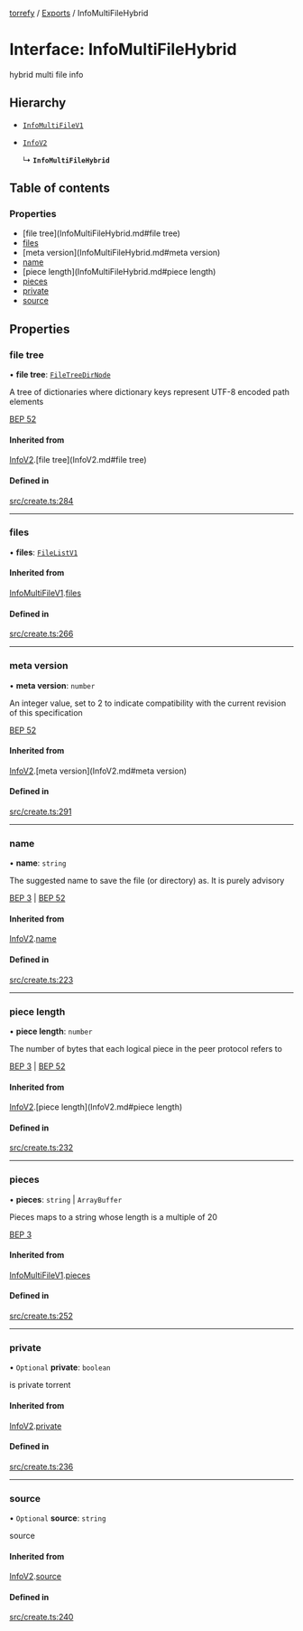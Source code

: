 [torrefy](../README.md) / [Exports](../modules.md) / InfoMultiFileHybrid

# Interface: InfoMultiFileHybrid

hybrid multi file info

## Hierarchy

- [`InfoMultiFileV1`](InfoMultiFileV1.md)

- [`InfoV2`](InfoV2.md)

  ↳ **`InfoMultiFileHybrid`**

## Table of contents

### Properties

- [file tree](InfoMultiFileHybrid.md#file tree)
- [files](InfoMultiFileHybrid.md#files)
- [meta version](InfoMultiFileHybrid.md#meta version)
- [name](InfoMultiFileHybrid.md#name)
- [piece length](InfoMultiFileHybrid.md#piece length)
- [pieces](InfoMultiFileHybrid.md#pieces)
- [private](InfoMultiFileHybrid.md#private)
- [source](InfoMultiFileHybrid.md#source)

## Properties

### file tree

• **file tree**: [`FileTreeDirNode`](../modules.md#filetreedirnode)

A tree of dictionaries where dictionary keys
represent UTF-8 encoded path elements

[BEP 52](https://www.bittorrent.org/beps/bep_0052.html#upgrade-path:~:text=about%20invalid%20files.-,file%20tree,-A%20tree%20of)

#### Inherited from

[InfoV2](InfoV2.md).[file tree](InfoV2.md#file tree)

#### Defined in

[src/create.ts:284](https://github.com/Sec-ant/bepjs/blob/f9eb2df/src/create.ts#L284)

___

### files

• **files**: [`FileListV1`](../modules.md#filelistv1)

#### Inherited from

[InfoMultiFileV1](InfoMultiFileV1.md).[files](InfoMultiFileV1.md#files)

#### Defined in

[src/create.ts:266](https://github.com/Sec-ant/bepjs/blob/f9eb2df/src/create.ts#L266)

___

### meta version

• **meta version**: `number`

An integer value, set to 2 to indicate compatibility
with the current revision of this specification

[BEP 52](https://www.bittorrent.org/beps/bep_0052.html#upgrade-path:~:text=an%20alignment%20gap.-,meta%20version,-An%20integer%20value)

#### Inherited from

[InfoV2](InfoV2.md).[meta version](InfoV2.md#meta version)

#### Defined in

[src/create.ts:291](https://github.com/Sec-ant/bepjs/blob/f9eb2df/src/create.ts#L291)

___

### name

• **name**: `string`

The suggested name to save the file (or directory) as.
It is purely advisory

[BEP 3](https://www.bittorrent.org/beps/bep_0003.html#:~:text=The-,name,-key%20maps%20to)
|
[BEP 52](https://www.bittorrent.org/beps/bep_0052.html#:~:text=info%20dictionary-,name,-A%20display%20name)

#### Inherited from

[InfoV2](InfoV2.md).[name](InfoV2.md#name)

#### Defined in

[src/create.ts:223](https://github.com/Sec-ant/bepjs/blob/f9eb2df/src/create.ts#L223)

___

### piece length

• **piece length**: `number`

The number of bytes that each logical piece
in the peer protocol refers to

[BEP 3](https://www.bittorrent.org/beps/bep_0003.html#:~:text=is%20purely%20advisory.-,piece%20length,-maps%20to%20the)
|
[BEP 52](https://www.bittorrent.org/beps/bep_0052.html#upgrade-path:~:text=is%20purely%20advisory.-,piece%20length,-The%20number%20of)

#### Inherited from

[InfoV2](InfoV2.md).[piece length](InfoV2.md#piece length)

#### Defined in

[src/create.ts:232](https://github.com/Sec-ant/bepjs/blob/f9eb2df/src/create.ts#L232)

___

### pieces

• **pieces**: `string` \| `ArrayBuffer`

Pieces maps to a string whose length is a multiple of 20

[BEP 3](https://www.bittorrent.org/beps/bep_0003.html#:~:text=M%20as%20default%29.-,pieces,-maps%20to%20a)

#### Inherited from

[InfoMultiFileV1](InfoMultiFileV1.md).[pieces](InfoMultiFileV1.md#pieces)

#### Defined in

[src/create.ts:252](https://github.com/Sec-ant/bepjs/blob/f9eb2df/src/create.ts#L252)

___

### private

• `Optional` **private**: `boolean`

is private torrent

#### Inherited from

[InfoV2](InfoV2.md).[private](InfoV2.md#private)

#### Defined in

[src/create.ts:236](https://github.com/Sec-ant/bepjs/blob/f9eb2df/src/create.ts#L236)

___

### source

• `Optional` **source**: `string`

source

#### Inherited from

[InfoV2](InfoV2.md).[source](InfoV2.md#source)

#### Defined in

[src/create.ts:240](https://github.com/Sec-ant/bepjs/blob/f9eb2df/src/create.ts#L240)

